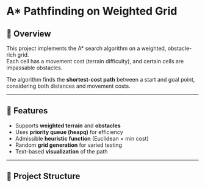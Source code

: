 # A* Pathfinding on Weighted Grid

## 📘 Overview
This project implements the A* search algorithm on a weighted, obstacle-rich grid.  
Each cell has a movement cost (terrain difficulty), and certain cells are impassable obstacles.

The algorithm finds the **shortest-cost path** between a start and goal point, considering both distances and movement costs.

---

## 🧠 Features
- Supports **weighted terrain** and **obstacles**
- Uses **priority queue (heapq)** for efficiency
- Admissible **heuristic function** (Euclidean × min cost)
- Random **grid generation** for varied testing
- Text-based **visualization** of the path

---

## 📂 Project Structure
